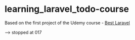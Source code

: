 # learning_laravel_todo-course

Based on the first project of the Udemy course - [Best Laravel](https://www.udemy.com/best-laravel/)

--> stopped at 017